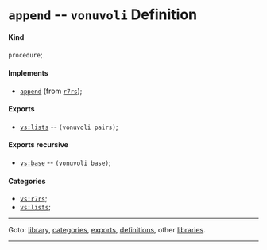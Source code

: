

<a id='definition__vonuvoli__append'></a>

# `append` -- `vonuvoli` Definition


<a id='definition__vonuvoli__append__kind'></a>

#### Kind

`procedure`;


<a id='definition__vonuvoli__append__implements'></a>

#### Implements

 * [`append`](../../r7rs/definitions/append.md#definition__r7rs__append) (from [`r7rs`](../../r7rs/_index.md#library__r7rs));


<a id='definition__vonuvoli__append__exports'></a>

#### Exports

 * [`vs:lists`](../../vonuvoli/exports/vs_3a_lists.md#export__vonuvoli__vs_3a_lists) -- `(vonuvoli pairs)`;


<a id='definition__vonuvoli__append__exports-recursive'></a>

#### Exports recursive

 * [`vs:base`](../../vonuvoli/exports/vs_3a_base.md#export__vonuvoli__vs_3a_base) -- `(vonuvoli base)`;


<a id='definition__vonuvoli__append__categories'></a>

#### Categories

 * [`vs:r7rs`](../../vonuvoli/categories/vs_3a_r7rs.md#category__vonuvoli__vs_3a_r7rs);
 * [`vs:lists`](../../vonuvoli/categories/vs_3a_lists.md#category__vonuvoli__vs_3a_lists);

----

Goto: [library](../../vonuvoli/_index.md#library__vonuvoli), [categories](../../vonuvoli/categories/_index.md#toc__vonuvoli__categories), [exports](../../vonuvoli/exports/_index.md#toc__vonuvoli__exports), [definitions](../../vonuvoli/definitions/_index.md#toc__vonuvoli__definitions), other [libraries](../../_libraries.md#toc__libraries).

----

